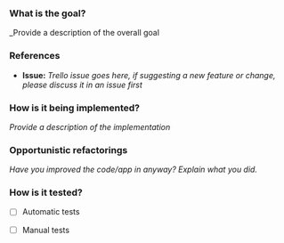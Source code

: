### What is the goal?

\_Provide a description of the overall goal

### References

- **Issue:** _Trello issue goes here, if suggesting a new feature or change, please discuss it in an issue first_

### How is it being implemented?

_Provide a description of the implementation_

### Opportunistic refactorings

_Have you improved the code/app in anyway? Explain what you did._

### How is it tested?

- [ ] Automatic tests

- [ ] Manual tests
